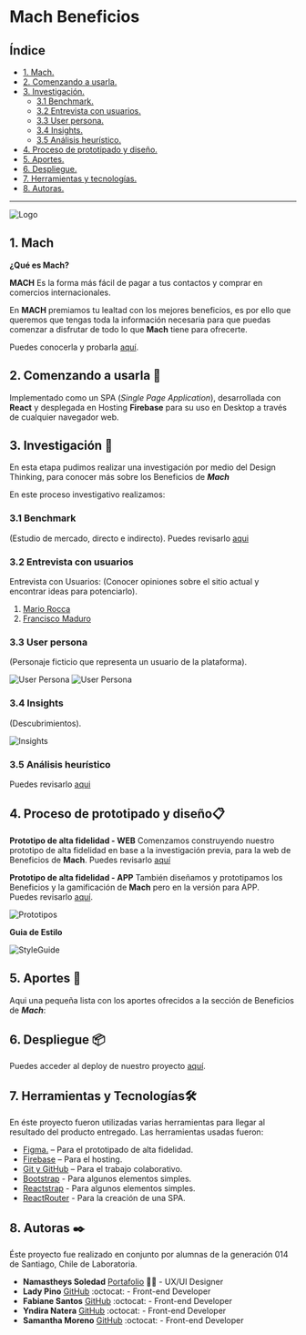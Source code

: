# Mach Beneficios

## Índice

* [1. Mach.](#1-Mach)
* [2. Comenzando a usarla.](#2-Comenzando-a-usarla)
* [3. Investigación.](#3-Investigación)
    - [3.1 Benchmark.](#31-Benchmark)
    - [3.2 Entrevista con usuarios.](#32-Entrevista-con-usuarios)
    - [3.3 User persona.](#33-User-persona)
    - [3.4 Insights.](#34-Insights)
    - [3.5 Análisis heurístico.](#35-Análisis-heurístico)
* [4. Proceso de prototipado y diseño.](#4-Proceso-de-Prototipado-y-diseño)
* [5. Aportes.](#5-Aportes)
* [6. Despliegue.](#10-Despliegue)
* [7. Herramientas y tecnologías.](#7-Herramientas-y-tecnologias)
* [8. Autoras.](#8-Autoras)

***

![Logo](src/images/Logo.png)

## 1. Mach

**¿Qué es Mach?**

**MACH** Es la forma más fácil de pagar a tus contactos y comprar en comercios internacionales.

En **MACH** premiamos tu lealtad con los mejores beneficios, es por ello que queremos que tengas toda la información necesaria para que puedas comenzar a disfrutar de todo lo que **Mach** tiene para ofrecerte.

Puedes conocerla y probarla [aquí](https://hackathon-mach.web.app/).

## 2. Comenzando a usarla 🚀

Implementado como un SPA (*Single Page Application*), desarrollada con **React** y desplegada en Hosting **Firebase** para su uso en Desktop a través de cualquier navegador web.

## 3. Investigación 👀

En esta etapa pudimos realizar una investigación por medio del Design Thinking, para conocer más sobre los Beneficios de ***Mach***

En este proceso investigativo realizamos:

### 3.1 Benchmark

(Estudio de mercado, directo e indirecto).
Puedes revisarlo [aqui](https://docs.google.com/spreadsheets/d/1dQnv5AJW8DxrpCu-ok-u4Y_LH_dwiY0M/edit?usp=drive_web&ouid=103640674254094711703&rtpof=true)

### 3.2 Entrevista con usuarios

Entrevista con Usuarios: (Conocer opiniones sobre el sitio actual y encontrar ideas para potenciarlo).

1. [Mario Rocca](https://drive.google.com/drive/folders/1PNE_NR9NlQWFkVEwJxddpj4pXSuYIa37)
2. [Francisco Maduro](https://drive.google.com/drive/folders/1PNE_NR9NlQWFkVEwJxddpj4pXSuYIa37)

### 3.3 User persona

(Personaje ficticio que representa un usuario de la plataforma).

![User Persona](src/images/userpersona1.png)
![User Persona](src/images/userpersona2.png)

### 3.4 Insights

(Descubrimientos).

![Insights](src/images/insight.png)

### 3.5 Análisis heurístico

Puedes revisarlo [aqui](https://docs.google.com/spreadsheets/d/1ooQS2eE9-tJDUIGaZU23ikogfsBBGLC9/edit?usp=drive_web&ouid=103640674254094711703&rtpof=true)

## 4. Proceso de prototipado y diseño📋

**Prototipo de alta fidelidad - WEB**
Comenzamos construyendo nuestro prototipo de alta fidelidad en base a la investigación previa, para la web de Beneficios de **Mach**.
Puedes revisarlo [aquí](https://www.figma.com/file/HSayHEIuRomysC8t0qb4dn/MACH?node-id=259%3A1777)

**Prototipo de alta fidelidad - APP**
También diseñamos y prototipamos los Beneficios y la gamificación de **Mach** pero en la versión para APP.  
Puedes revisarlo [aquí](https://www.figma.com/proto/HSayHEIuRomysC8t0qb4dn/MACH?node-id=374%3A2238&scaling=contain).

![Prototipos](src/images/Desktop.jpg)

**Guia de Estilo**

![StyleGuide](src/images/Styleguide.jpg)

## 5. Aportes 💜

Aqui una pequeña lista con los aportes ofrecidos a la sección de Beneficios de  ***Mach***:

## 6. Despliegue 📦

Puedes acceder al deploy de nuestro proyecto [aquí](https://hackathon-mach.web.app/).

## 7. Herramientas y Tecnologías🛠️

En éste proyecto fueron utilizadas varias herramientas para llegar al resultado del producto entregado.
Las herramientas usadas fueron:

* [Figma.](https://www.figma.com/file/HSayHEIuRomysC8t0qb4dn/MACH?node-id=0%3A1) – Para el prototipado de alta fidelidad.
* [Firebase](https://firebase.google.com) – Para el hosting.
* [Git y GitHub](https://github.com/xsamynox/Hackathon-mach) – Para el trabajo colaborativo.
* [Bootstrap](https://getbootstrap.com/) - Para algunos elementos simples.
* [Reactstrap](https://www.npmjs.com/package/reactstrap) - Para algunos elementos simples.
* [ReactRouter](https://reactrouter.com/) - Para la creación de una SPA.

## 8. Autoras ✒️

Éste proyecto fue realizado en conjunto por alumnas de la generación 014 de Santiago, Chile de Laboratoria.

* **Namastheys Soledad** [Portafolio](https://namastheysbastardo.com/) 📝✨ - UX/UI Designer
* **Lady Pino** [GitHub](https://github.com/Ladypino) :octocat: - Front-end Developer
* **Fabiane Santos** [GitHub](https://github.com/FabianeSantos) :octocat: - Front-end Developer
* **Yndira Natera** [GitHub](https://github.com/naterayc) :octocat: - Front-end Developer
* **Samantha Moreno** [GitHub](https://github.com/xsamynox) :octocat: - Front-end Developer
